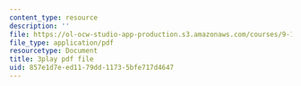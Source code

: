 ```yaml
---
content_type: resource
description: ''
file: https://ol-ocw-studio-app-production.s3.amazonaws.com/courses/9-14-brain-structure-and-its-origins-spring-2014/857e1d7eed1179dd11735bfe717d4647_555144.pdf
file_type: application/pdf
resourcetype: Document
title: 3play pdf file
uid: 857e1d7e-ed11-79dd-1173-5bfe717d4647
---
```

